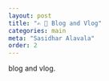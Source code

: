 ```yaml
---
layout: post
title: "✍️ 🎥 Blog and Vlog"
categories: main
meta: "Sasidhar Alavala"
order: 2
---
```


blog and vlog.

